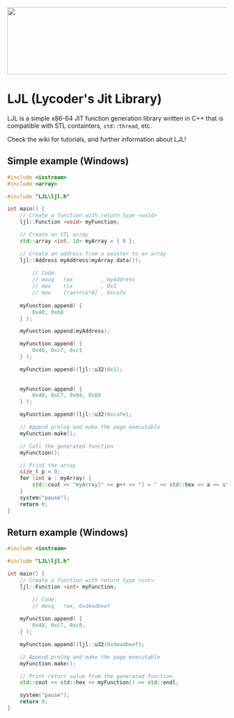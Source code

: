 <div style="text-align:center"><img src="https://user-images.githubusercontent.com/15825466/73777526-62530400-4768-11ea-80b6-92d8a13ebff1.png" width="1900" height="154" alt="Photo of 3 cats"/></div>


# LJL (Lycoder's Jit Library)
LJL is a simple x86-64 JIT function generation library written in C++ that is compatible with STL containters, `std::thread`, etc.

Check the wiki for tutorials, and further information about LJL!


## Simple example (Windows)
```c++
#include <iostream>
#include <array>

#include "LJL\ljl.h"

int main() {
	// Create a function with return type <void>
	ljl::Function <void> myFunction;

	// Create an STL array
	std::array <int, 10> myArray = { 0 };

	// Create an address from a pointer to an array
	ljl::Address myAddress(myArray.data());
  
        // Code:
        // movq   rax         , myAddress
        // mov    rcx         , 0x1
        // mov    [rax+rcx*4] , 0xcafe
  
	myFunction.append( {
		0x48, 0xb8                    
	} );

	myFunction.append(myAddress);

	myFunction.append( {
		0x48, 0xc7, 0xc1
	} );

	myFunction.append((ljl::u32)0x1);
  
  
	myFunction.append( {
		0x48, 0xC7, 0x04, 0x88
	} );

	myFunction.append((ljl::u32)0xcafe);

	// Append prolog and make the page executable
	myFunction.make();

	// Call the generated function
	myFunction();

	// Print the array
	size_t p = 0;
	for (int a : myArray) {
		std::cout << "myArray[" << p++ << "] = " << std::hex << a << std::endl;
	}
	system("pause");
	return 0;
}
```


## Return example (Windows)
```c++
#include <iostream>

#include "LJL\ljl.h"

int main() {
	// Create a function with return type <int>
	ljl::Function <int> myFunction;

        // Code:
        // movq   rax, 0xdeadbeef
        
	myFunction.append( {
		0x48, 0xc7, 0xc0,
	} );

	myFunction.append((ljl::u32)0xdeadbeef);

	// Append prolog and make the page executable
	myFunction.make();

	// Print return value from the generated function
	std::cout << std::hex << myFunction() << std::endl;

	system("pause");
	return 0;
}
```
